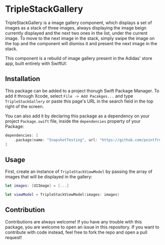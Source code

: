 # TripleStackGallery

TripleStackGallery is a image gallery component, which displays a set of images as a stack of three images, always displaying the image beign currently displayed and the next two ones in the list, under the current image. To move to the next image in the stack, simply swipe the image on the top and the component will dismiss it and present the next image in the stack.

<!--Add GIF of the component in action-->

This component is a rebuild of image gallery present in the Adidas' store app, built entirely with SwiftUI:

<!--Add GIF of Adidas' implementation-->

## Installation

This package can be added to a project thorugh Swift Package Manager. To add it through Xcode, select `File -> Add Pacakges...` and type `TripleStackGallery` or paste this page's URL in the search field in the top right of the screen.

<!-- Add image of Xcode prompt with the -->

You can also add it by declaring this package as a dependency on your project `Package.swift` file, inside the `dependencies` property of your Package:
```swift
dependencies: [
    .package(name: "SnapshotTesting", url: "https://github.com/pointfreeco/swift-snapshot-testing.git", from: "1.9.0"),
]
```

## Usage

First, create an instance of `TripleStackViewModel` by passing the array of images that will be displayed in the gallery:
```swift
let images: [UIImage] = [...]

let viewModel = TripleStackViewModel(images: images)
```


## Contribution

Contributions are always welcome! If you have any trouble with this package, you are welcome to open an issue in this repository. If you want to contribute with code instead, feel free to fork the repo and open a pull request!
